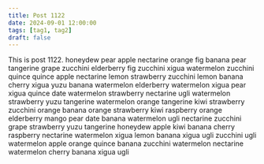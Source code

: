 ```yaml
---
title: Post 1122
date: 2024-09-01 12:00:00
tags: [tag1, tag2]
draft: false
---
```

This is post 1122.
honeydew
pear
apple
nectarine
orange
fig
banana
pear
tangerine
grape
zucchini
elderberry
fig
zucchini
xigua
watermelon
zucchini
quince
quince
apple
nectarine
lemon
strawberry
zucchini
lemon
banana
cherry
xigua
yuzu
banana
watermelon
elderberry
watermelon
xigua
pear
xigua
quince
date
watermelon
strawberry
nectarine
ugli
watermelon
strawberry
yuzu
tangerine
watermelon
orange
tangerine
kiwi
strawberry
zucchini
orange
banana
orange
strawberry
kiwi
raspberry
orange
elderberry
mango
pear
date
banana
watermelon
ugli
nectarine
zucchini
grape
strawberry
yuzu
tangerine
honeydew
apple
kiwi
banana
cherry
raspberry
nectarine
watermelon
xigua
lemon
banana
xigua
ugli
zucchini
ugli
watermelon
apple
orange
quince
banana
zucchini
watermelon
nectarine
watermelon
cherry
banana
xigua
ugli
